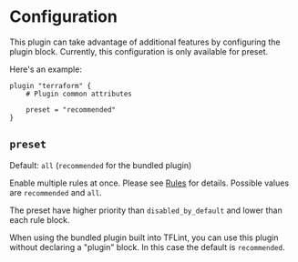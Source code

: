 # Configuration

This plugin can take advantage of additional features by configuring the plugin block. Currently, this configuration is only available for preset.

Here's an example:

```hcl
plugin "terraform" {
    # Plugin common attributes

    preset = "recommended"
}
```

## `preset`

Default: `all` (`recommended` for the bundled plugin)

Enable multiple rules at once. Please see [Rules](rules/README.md) for details. Possible values are `recommended` and `all`.

The preset have higher priority than `disabled_by_default` and lower than each rule block.

When using the bundled plugin built into TFLint, you can use this plugin without declaring a "plugin" block. In this case the default is `recommended`.

